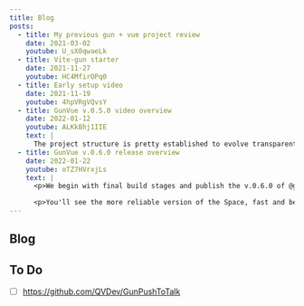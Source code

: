```yaml
---
title: Blog
posts:
  - title: My previous gun + vue project review
    date: 2021-03-02
    youtube: U_sX0qwaeLk
  - title: Vite-gun starter
    date: 2021-11-27
    youtube: HC4MfirOPq0
  - title: Early setup video
    date: 2021-11-19
    youtube: 4hpVRgVQvsY
  - title: GunVue v.0.5.0 video overview
    date: 2022-01-12
    youtube: ALKkBhj1IIE
    text: |
      The project structure is pretty established to evolve transparently. Next need to polish the existing functionality before expanding use cases further.
  - title: GunVue v.0.6.0 release overview
    date: 2022-01-22
    youtube: oTZ7HVrxjLs
    text: |
      <p>We begin with final build stages and publish the v.0.6.0 of @gun-vue project live. Then there's an overview of some new and updated features of the app and all it's layers. We got `Stability +10` and great UI design improvements since v.0.5.0. I've added full zip-file support meaning you can upload and download zip-files with you posts and the app will easily handle them client-side. 

      <p>You'll see the more reliable version of the Space, fast and beautiful Feeds and some Users browsing experience. I try to make everything  as modular as I can, so you can imagine how you could combine all these blocks to create some fun p2p web-apps yourself. This power is just one import away!
---
```


## Blog

<Blog :posts="$frontmatter.posts" />

## To Do

- [ ] https://github.com/QVDev/GunPushToTalk
